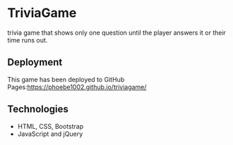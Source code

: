# TriviaGame
trivia game that shows only one question until the player answers it or their time runs out.

## Deployment
This game has been deployed to GitHub Pages:https://phoebe1002.github.io/triviagame/

## Technologies
* HTML, CSS, Bootstrap
* JavaScript and jQuery
